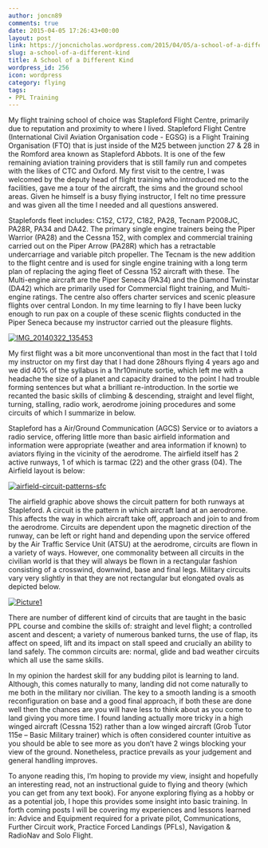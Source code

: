 ```yaml
---
author: joncn89
comments: true
date: 2015-04-05 17:26:43+00:00
layout: post
link: https://joncnicholas.wordpress.com/2015/04/05/a-school-of-a-different-kind/
slug: a-school-of-a-different-kind
title: A School of a Different Kind
wordpress_id: 256
icon: wordpress
category: flying
tags:
- PPL Training
---
```


My flight training school of choice was Stapleford Flight Centre, primarily due to reputation and proximity to where I lived. Stapleford Flight Centre (International Civil Aviation Organisation code - EGSG) is a Flight Training Organisation (FTO) that is just inside of the M25 between junction 27 & 28 in the Romford area known as Stapleford Abbots. It is one of the few remaining aviation training providers that is still family run and competes with the likes of CTC and Oxford. My first visit to the centre, I was welcomed by the deputy head of flight training who introduced me to the facilities, gave me a tour of the aircraft, the sims and the ground school areas. Given he himself is a busy flying instructor, I felt no time pressure and was given all the time I needed and all questions answered.

Staplefords fleet includes: C152, C172, C182, PA28, Tecnam P2008JC, PA28R, PA34 and DA42. The primary single engine trainers being the Piper Warrior (PA28) and the Cessna 152, with complex and commercial training carried out on the Piper Arrow (PA28R) which has a retractable undercarriage and variable pitch propeller. The Tecnam is the new addition to the flight centre and is used for single engine training with a long term plan of replacing the aging fleet of Cessna 152 aircraft with these. The Multi-engine aircraft are the Piper Seneca (PA34) and the Diamond Twinstar (DA42) which are primarily used for Commercial flight training, and Multi-engine ratings. The centre also offers charter services and scenic pleasure flights over central London. In my time learning to fly I have been lucky enough to run pax on a couple of these scenic flights conducted in the Piper Seneca because my instructor carried out the pleasure flights.

[![IMG_20140322_135453](https://joncnicholas.files.wordpress.com/2015/04/img_20140322_135453.jpg?w=300)](https://joncnicholas.files.wordpress.com/2015/04/img_20140322_135453.jpg)

My first flight was a bit more unconventional than most in the fact that I told my instructor on my first day that I had done 28hours flying 4 years ago and we did 40% of the syllabus in a 1hr10minute sortie, which left me with a headache the size of a planet and capacity drained to the point I had trouble forming sentences but what a brilliant re-introduction. In the sortie we recanted the basic skills of climbing & descending, straight and level flight, turning, stalling, radio work, aerodrome joining procedures and some circuits of which I summarize in below.

Stapleford has a Air/Ground Communication (AGCS) Service or to aviators a radio service, offering little more than basic airfield information and information were appropriate (weather and area information if known) to aviators flying in the vicinity of the aerodrome. The airfield itself has 2 active runways, 1 of which is tarmac (22) and the other grass (04). The Airfield layout is below:

[![airfield-circuit-patterns-sfc](https://joncnicholas.files.wordpress.com/2015/04/airfield-circuit-patterns-sfc.jpg?w=300)](https://joncnicholas.files.wordpress.com/2015/04/airfield-circuit-patterns-sfc.jpg)

The airfield graphic above shows the circuit pattern for both runways at Stapleford. A circuit is the pattern in which aircraft land at an aerodrome. This affects the way in which aircraft take off, approach and join to and from the aerodrome. Circuits are dependent upon the magnetic direction of the runway, can be left or right hand and depending upon the service offered by the Air Traffic Service Unit (ATSU) at the aerodrome, circuits are flown in a variety of ways. However, one commonality between all circuits in the civilian world is that they will always be flown in a rectangular fashion consisting of a crosswind, downwind, base and final legs. Military circuits vary very slightly in that they are not rectangular but elongated ovals as depicted below.

[![Picture1](https://joncnicholas.files.wordpress.com/2015/04/picture1.jpg?w=300)](https://joncnicholas.files.wordpress.com/2015/04/picture1.jpg)

There are number of different kind of circuits that are taught in the basic PPL course and combine the skills of: straight and level flight; a controlled ascent and descent; a variety of numerous banked turns, the use of flap, its affect on speed, lift and its impact on stall speed and crucially an ability to land safely. The common circuits are: normal, glide and bad weather circuits which all use the same skills.

In my opinion the hardest skill for any budding pilot is learning to land. Although, this comes naturally to many, landing did not come naturally to me both in the military nor civilian. The key to a smooth landing is a smooth reconfiguration on base and a good final approach, if both these are done well then the chances are you will have less to think about as you come to land giving you more time. I found landing actually more tricky in a high winged aircraft (Cessna 152) rather than a low winged aircraft (Grob Tutor 115e – Basic Military trainer) which is often considered counter intuitive as you should be able to see more as you don’t have 2 wings blocking your view of the ground. Nonetheless, practice prevails as your judgement and general handling improves.

To anyone reading this, I’m hoping to provide my view, insight and hopefully an interesting read, not an instructional guide to flying and theory (which you can get from any text book). For anyone exploring flying as a hobby or as a potential job, I hope this provides some insight into basic training. In forth coming posts I will be covering my experiences and lessons learned in: Advice and Equipment required for a private pilot, Communications, Further Circuit work, Practice Forced Landings (PFLs), Navigation & RadioNav and Solo Flight.
